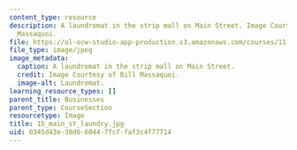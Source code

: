 ```yaml
---
content_type: resource
description: A laundromat in the strip mall on Main Street. Image Courtesy of Bill
  Massaquoi.
file: https://ol-ocw-studio-app-production.s3.amazonaws.com/courses/11-945-springfield-studio-fall-2005/0345d43e38d660447fcffaf3c4f77714_15_main_st_laundry.jpg
file_type: image/jpeg
image_metadata:
  caption: A laundromat in the strip mall on Main Street.
  credit: Image Courtesy of Bill Massaquoi.
  image-alt: Laundromat.
learning_resource_types: []
parent_title: Businesses
parent_type: CourseSection
resourcetype: Image
title: 15_main_st_laundry.jpg
uid: 0345d43e-38d6-6044-7fcf-faf3c4f77714
---
```

